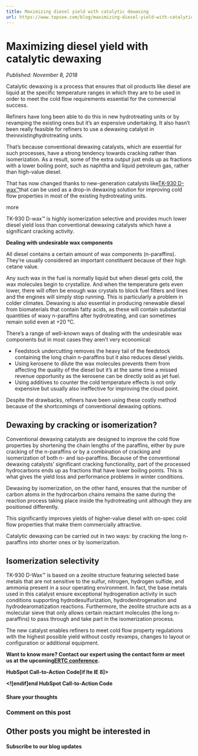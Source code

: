 ```yaml
---
title: Maximizing diesel yield with catalytic dewaxing
url: https://www.topsoe.com/blog/maximizing-diesel-yield-with-catalytic-dewaxing#main-content
---
```


# Maximizing diesel yield with catalytic dewaxing

*Published: November 8, 2018*

Catalytic dewaxing is a process that ensures that oil products like diesel are liquid at the specific temperature ranges in which they are to be used in order to meet the cold flow requirements essential for the commercial success.

Refiners have long been able to do this in new hydrotreating units or by revamping the existing ones but it’s an expensive undertaking. It also hasn’t been really feasible for refiners to use a dewaxing catalyst in their*existing*hydrotreating units.

That’s because conventional dewaxing catalysts, which are essential for such processes, have a strong tendency towards cracking rather than isomerization. As a result, some of the extra output just ends up as fractions with a lower boiling point, such as naphtha and liquid petroleum gas, rather than high-value diesel.

That has now changed thanks to new-generation catalysts like[TK-930 D-wax™](https://www.topsoe.com/products/catalysts/tk-930-d-waxtm)that can be used as a drop-in dewaxing solution for improving cold flow properties in most of the existing hydrotreating units.

more

TK-930 D-wax™ is highly isomerization selective and provides much lower diesel yield loss than conventional dewaxing catalysts which have a significant cracking activity.

**Dealing with undesirable wax components**

All diesel contains a certain amount of wax components (n-paraffins). They’re usually considered an important constituent because of their high cetane value.

Any such wax in the fuel is normally liquid but when diesel gets cold, the wax molecules begin to crystallize. And when the temperature gets even lower, there will often be enough wax crystals to block fuel filters and lines and the engines will simply stop running. This is particularly a problem in colder climates. Dewaxing is also essential in producing renewable diesel from biomaterials that contain fatty acids, as these will contain substantial quantities of waxy n-paraffins after hydrotreating, and can sometimes remain solid even at +20 °C.

There’s a range of well-known ways of dealing with the undesirable wax components but in most cases they aren’t very economical:

- Feedstock undercutting removes the heavy tail of the feedstock containing the long chain n-paraffins but it also reduces diesel yields.
- Using kerosene to dilute the wax molecules prevents them from affecting the quality of the diesel but it’s at the same time a missed revenue opportunity as the kerosene can be directly sold as jet fuel.
- Using additives to counter the cold temperature effects is not only expensive but usually also ineffective for improving the cloud point.

Despite the drawbacks, refiners have been using these costly method because of the shortcomings of conventional dewaxing options.

## **Dewaxing by cracking or isomerization?**

Conventional dewaxing catalysts are designed to improve the cold flow properties by shortening the chain lengths of the paraffins, either by pure cracking of the n-paraffins or by a combination of cracking and isomerization of both n- and iso-paraffins. Because of the conventional dewaxing catalysts’ significant cracking functionality, part of the processed hydrocarbons ends up as fractions that have lower boiling points. This is what gives the yield loss and performance problems in winter conditions.

Dewaxing by isomerization, on the other hand, ensures that the number of carbon atoms in the hydrocarbon chains remains the same during the reaction process taking place inside the hydrotreating unit although they are positioned differently.

This significantly improves yields of higher-value diesel with on-spec cold flow properties that make them commercially attractive.

Catalytic dewaxing can be carried out in two ways: by cracking the long n-paraffins into shorter ones or by isomerization.

## **Isomerization selectivity**

TK-930 D-Wax™ is based on a zeolite structure featuring selected base metals that are not sensitive to the sulfur, nitrogen, hydrogen sulfide, and ammonia present in a sour operating environment. In fact, the base metals used in this catalyst ensure exceptional hydrogenation activity in such conditions supporting hydrodesulfurization, hydrodenitrogenation and hydrodearomatization reactions. Furthermore, the zeolite structure acts as a molecular sieve that only allows certain reactant molecules (the long n-paraffins) to pass through and take part in the isomerization process.

The new catalyst enables refiners to meet cold flow property regulations with the highest possible yield without costly revamps, changes to layout or configuration or additional equipment.

**Want to know more? Contact our expert using the contact form or meet us at the upcoming[ERTC conference](https://www.topsoe.com/events#event=7930395).**

**HubSpot Call-to-Action Code[if lte IE 8]><div id="hs-cta-ie-element"></div><![endif][](https://cta-redirect.hubspot.com/cta/redirect/2115834/7dbcc99e-eac9-4efc-aaca-a1932b8d23d9)end HubSpot Call-to-Action Code**

#### Share your thoughts

### Comment on this post

## Other posts you might be interested in

#### Subscribe to our blog updates